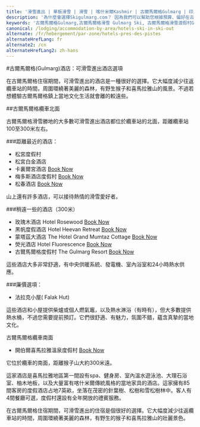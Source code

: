 ```yaml
---
title: '滑雪進出 | 單板滑雪 | 滑雪 | 喀什米爾Kashmir | 古爾馬爾格Gulmarg | 印度India | Skigulmarg.com'
description: '為什麼會選擇Skigulmarg.com？ 因為我們可以幫助您根據預算、偏好在古爾馬爾格(Gulmarg)理想位置預訂住宿，並提供優惠和套組。'
keywords: '古爾馬爾格Gulmarg,古爾馬爾格滑雪 Gulmarg Ski, 古爾馬爾格滑雪渡假村Gulmarg Ski Resort, 喀什米爾滑雪Skiing in the Himalayas, 印度滑雪Skiing in India, 喜馬拉雅Himalaya, 喀什米爾Kashmir, Skigulmarg.com'
canonical: /lodging/accommodation-by-area/hotels-ski-in-ski-out
alternate: /fr/hebergement/par-zone/hotels-pres-des-pistes
alternateHrefLang: fr
alternate2: /cn
alternateHrefLang2: zh-hans
---
```


#古爾馬爾格(Gulmarg)酒店：可滑雪進出酒店選項

在古爾馬爾格住宿期間，可滑雪進出的酒店是一種很好的選擇。它大幅度減少往返纜車站的時間，周圍環繞著美麗的森林，有野生猴子和喜馬拉雅山的風景。不過若想體驗古爾馬爾格鎮上當地文化生活就會離的較遠些。

##古爾馬爾格纜車北面

古爾馬爾格滑雪勝地的大多數可滑雪進出酒店都位於纜車站的北面，距離纜車站100至300米左右。

###距離最近的酒店：

+ 松宮度假村
+ 松宮白金酒店
+ 卡裏爾宮酒店 [Book Now](https://www.agoda.com/partners/partnersearch.aspx?pcs=1&cid=1650708&hl=en&hid=460539&target=_blank&classes=lodging-button)
+ 梅多斯酒店度假村 [Book Now](https://www.agoda.com/gulmarg-meadows-resort/hotel/gulmarg-in.html?cid=1650708&target=_blank&classes=lodging-button)
+ 松春酒店 [Book Now](https://www.agoda.com/hotel-pine-spring-gulmarg/hotel/gulmarg-in.html?cid=1650708&target=_blank&classes=lodging-button)

山上還有許多酒店，可以接待熱情的滑雪愛好者。

###稍遠一些的酒店（300米）

+ 玫瑰木酒店 Hotel Rosewood [Book Now](https://www.agoda.com/partners/partnersearch.aspx?pcs=1&cid=1650708&hl=en&hid=2984077&target=_blank&classes=lodging-button)
+ 黑帆度假酒店 Hotel Heevan Retreat [Book Now](https://www.agoda.com/partners/partnersearch.aspx?pcs=1&cid=1650708&hl=en&hid=446656&target=_blank&classes=lodging-button)
+ 蒙塔茲大酒店 The Hotel Grand Mumtaz Cottage [Book Now](https://www.agoda.com/grand-mumtaz-resort/hotel/gulmarg-in.html?cid=1650708&target=_blank&classes=lodging-button)
+ 熒光酒店 Hotel Fluorescence [Book Now](https://www.agoda.com/partners/partnersearch.aspx?pcs=1&cid=1650708&hl=en&hid=1495766&target=_blank&classes=lodging-button)
+ 古爾馬爾格度假村 The Gulmarg Resort [Book Now](https://www.agoda.com/gulmarg-resorts/hotel/gulmarg-in.html?cid=1650708&target=_blank&classes=lodging-button)

這些酒店大多非常舒適，有中央供暖系統、發電機、室內浴室和24小時熱水供應。

###廉價選項：

+ 法拉克小屋( Falak Hut)

這些酒店和小屋提供柴爐或個人燃氣竈，以及熱水淋浴（有時有），但大多數提供熱水桶，不過您需要提前預訂。它們很舒適、有魅力，氛圍不錯，蘊含真摯的當地文化。

古爾馬爾格纜車南面

+ 開伯爾喜馬拉雅溫泉度假村 [Book Now](https://www.agoda.com/the-khyber-himalayan-resort-spa/hotel/gulmarg-in.html?cid=1650708&target=_blank&classes=lodging-button)

它位於纜車的南面，距離猴子山大約300米遠。

這家酒店是喜馬拉雅地區第一間設有spa、健身房、室內溫水遊泳池、大理石浴室、柚木地板，以及大量富有喀什米爾傳統風格的當地家具的酒店。這家擁有85間客房的度假酒店占地7英畝，坐落在茂密的針葉樹、松樹和雪松樹林中。客人有4間餐廳可選，度假村還設有全年開放的禮賓服務。

在古爾馬爾格住宿期間，可滑雪進出的住宿是個很好的選擇。它大幅度減少往返纜車站的時間，周圍環繞著美麗的森林，有野生的猴子和喜馬拉雅山的壯麗景色。
